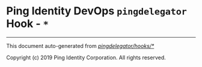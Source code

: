 
# Ping Identity DevOps `pingdelegator` Hook - `*`

---
This document auto-generated from _[pingdelegator/hooks/*](https://github.com/pingidentity/pingidentity-docker-builds/blob/master/pingdelegator/hooks/*)_

Copyright (c)  2019 Ping Identity Corporation. All rights reserved.
